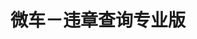 ---
description: 界面和动画都见功力，用在查违章上有些大材小用了。
layout: post
results:
- primaryGenreName: Navigation
  version: '2.2.1'
  trackViewUrl: https://itunes.apple.com/cn/app/wei-che-wei-zhang-cha-xun/id693228373?mt=8&uo=4
  artworkUrl100: http://a455.phobos.apple.com/us/r30/Purple6/v4/de/3e/93/de3e931c-8fc9-8288-f52f-53ac18614840/mzl.vymebhsn.png
  artworkUrl60: http://a14.phobos.apple.com/us/r30/Purple/v4/1f/c1/75/1fc17598-a412-545e-a9d6-6dc44320b3e2/icon.png
  userRatingCountForCurrentVersion: 13
  sellerName: Juqiang Bao
  supportedDevices:
  - iPadMini
  - iPodTouchFifthGen
  - iPhone4
  - iPad3G
  - iPad23G
  - iPhone-3GS
  - iPhone4S
  - iPadThirdGen4G
  - iPadWifi
  - iPodTouchThirdGen
  - iPad2Wifi
  - iPadFourthGen
  - iPadFourthGen4G
  - iPadThirdGen
  - iPodTouchourthGen
  - iPhone5
  - iPadMini4G
  genres:
  - 导航
  - 旅行
  trackName: 微车－违章查询专业版
  description: "一眼动心，最范儿查违章小工具！ \n[新增：济南、江西地区违章查询，全国独家支持] \n\n◆核心优势，查询数据实时精准
    \n◆颠覆设计，查违章也可以很文艺 \n◆行车记录，随时摄像记录防碰瓷 \n◆手势拍照，抓拍行车精彩瞬间 \n\n微车，2013最权威最专业车辆违章查询，同步更新各地交管局违章数据，实时精准、真正覆盖全国，iPhone上最好用的查违章应用。
    \n\n【V2.2更新功能】 \n1.增：新增账户系统，车辆数据永不丢，免去更换手机后重新输入车辆信息烦恼。 \n2.增：更多支持城市。江西省违章查询全国首家支持。
    \n3.优化：更好的消息盒子，优化了图文展示效果。 \n\n【功能亮点】 \n√ 第一时间，违章主动通知 \n√ 查询方便，绑定注册，无需再输验证码
    \n√ 行车记录，有效防碰瓷，关键时刻出示证据，超强保护自己 \n√ 手势拍照，抓拍行车精彩瞬间 \n√ 多车信息，同时记录；全国覆盖，异地查询
    \n√ 个性背景设计，随时更换酷车主题 \n√ 360、金山、腾讯安全认证软件，信息安全有保障 \n√ 权威数据，高发、新增违章点重点预警
    \n\n【用户真实点评】 \n“UI是见过的违章软件中最好的！功能很强劲” by JOHN-HAN \n“苏州车的违章就这个能查到，其他下载的都不行，界面挺时尚”
    by redmaj \n“很不错，查违章很方便，还能知道哪里有测速哪里有摄像头，5星” by luchyzhou \n“超赞，界面很有个性，并且还有地图查看，速度也很快”
    by 心跳回眸 \n\n微车用户群：257034393 \n如果在使用中有任何问题或者建议，欢迎到用户群反馈。 \n\n【您可以搜索这些词可以找到我们】
    \n北京违章查询、上海违章查询、天津违章查询、南京违章查询、西安违章查询、杭州违章查询、深圳违章查询、广州违章查询、苏州违章查询、大连违章查询、成都违章查询、重庆违章查询、济南违章查询、沈阳违章查询、哈尔滨违章查询、长沙违章查询、江西违章查询、南昌违章查询、内蒙古违章查询、广西违章查询、兰州违章查询、青岛违章查询
    \n\n北京交通违章查询、上海交通违章查询、天津交通违章查询、西安交通违章查询、石家庄交通违章查询、郑州交通违章查询、深圳交通违章查询、苏州交通违章查询、大连交通违章查询、哈尔滨交通违章查询、沈阳交通违章查询、成都交通违章查询、重庆交通违章查询、济南交通违章查询、长沙交通违章查询、江西交通违章查询、南昌交通违章查询、内蒙古交通违章查询、广西交通违章查询、兰州交通违章查询、青岛交通违章查询
    \n\n违章查询、车辆违章查询、查违章、交通违章、交通违章查询、违章车辆查询、汽车违章查询、车辆违章记录查询、交通违章记录查询、交通违章、车辆违章、违章记录查询、查询车辆违章、汽车违章、机动车违章记录查询、汽车违章记录查询、机动车违章、查交通违章、查车辆违章记录、查违章记录、车辆违章信息查询、违章停车、车辆违章记录、驾照违章查询、查询违章、车辆违章查询记录、查违章车辆、查车辆违章、违章记录、查询车辆的违章记录、车辆交通违章查询、车辆查询违章、查汽车违章、违章扣分、交通违章扣分查询、查车违章
    \n\n对于iOS6.0以下的苹果系统，微车内使用的google地图。\n对于iOS6.0以及以上的苹果系统，微车使用的是高德地图。\n该违章查询服务由布丁移动支持，与苹果公司无关。"
  price: 0
  trackId: 693228373
  releaseDate: '2013-08-30T08:03:34Z'
  screenshotUrls:
  - http://a5.mzstatic.com/us/r30/Purple/v4/37/39/53/373953d4-355b-cb96-338d-5f4c5c9747dd/screen1136x1136.jpeg
  - http://a5.mzstatic.com/us/r30/Purple4/v4/e3/cb/65/e3cb6544-6e2e-c0ef-d236-0e493d7e3244/screen1136x1136.jpeg
  - http://a5.mzstatic.com/us/r30/Purple6/v4/04/42/15/04421535-9299-e7f9-bcb4-19c20e8da297/screen1136x1136.jpeg
  - http://a5.mzstatic.com/us/r30/Purple4/v4/af/5c/53/af5c533b-f28d-bc34-2f22-c29221967f5c/screen1136x1136.jpeg
  - http://a1.mzstatic.com/us/r30/Purple4/v4/65/09/22/65092212-aa53-c2c4-89f6-0365391a129e/screen1136x1136.jpeg
  artistViewUrl: https://itunes.apple.com/cn/artist/juqiang-bao/id691867494?uo=4
  primaryGenreId: 6010
  userRatingCount: 13
  averageUserRatingForCurrentVersion: 4
  kind: software
  fileSizeBytes: '10664030'
  bundleId: cn.buding.apple.astonmartin2013
  sellerUrl: http://weiche.me
  trackContentRating: 4+
  artistName: Juqiang Bao
  trackCensoredName: 微车－违章查询专业版
  isGameCenterEnabled: false
  contentAdvisoryRating: 4+
  languageCodesISO2A:
  - ZH
  averageUserRating: 4
  features: &a []
  wrapperType: software
  artworkUrl512: http://a455.phobos.apple.com/us/r30/Purple6/v4/de/3e/93/de3e931c-8fc9-8288-f52f-53ac18614840/mzl.vymebhsn.png
  formattedPrice: 免费
  artistId: 691867494
  genreIds:
  - '6010'
  - '6003'
  currency: CNY
  ipadScreenshotUrls: *a
category: 导航
tags: tag1
resultCount: 1
title: 微车－违章查询专业版

---